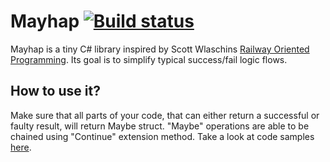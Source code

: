 # Mayhap [![Build status](https://ci.appveyor.com/api/projects/status/7dd0enuihjr8dwgj?svg=true)](https://ci.appveyor.com/project/pmartynski/mayhap)

Mayhap is a tiny C# library inspired by Scott Wlaschins [Railway Oriented Programming](https://fsharpforfunandprofit.com/rop/). Its goal is to simplify typical success/fail logic flows.

## How to use it?
Make sure that all parts of your code, that can either return a successful or faulty result, will return Maybe<TValue> struct. "Maybe" operations are able to be chained using "Continue" extension method.
Take a look at code samples [here](https://github.com/pmartynski/mayhap/blob/master/samples/Mayhap.Samples/CustomerService.cs).
